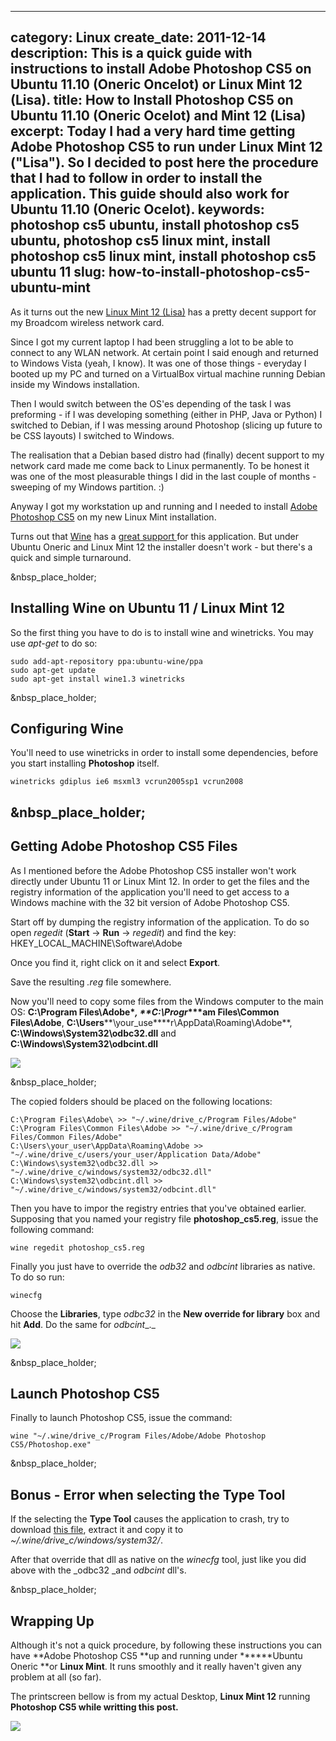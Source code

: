 ----
category: Linux
create_date: 2011-12-14
description: This is a quick guide with instructions to install Adobe Photoshop CS5 on Ubuntu 11.10 (Oneric Oncelot) or Linux Mint 12 (Lisa).
title: How to Install Photoshop CS5 on Ubuntu 11.10 (Oneric Ocelot) and Mint 12 (Lisa)
excerpt: Today I had a very hard time getting Adobe Photoshop CS5 to run under Linux Mint 12 ("Lisa"). So I decided to post here the procedure that I had to follow in order to install the application. This guide should also work for Ubuntu 11.10 (Oneric Ocelot).
keywords: photoshop cs5 ubuntu, install photoshop cs5 ubuntu, photoshop cs5 linux mint, install photoshop cs5 linux mint, install photoshop cs5 ubuntu 11
slug: how-to-install-photoshop-cs5-ubuntu-mint
----

As it turns out the new [Linux Mint 12
(Lisa)](http://www.linuxmint.com/download.php) has a pretty decent support for
my Broadcom wireless network card.

Since I got my current laptop I had been struggling a lot to be able to
connect to any WLAN network. At certain point I said enough and returned to
Windows Vista (yeah, I know). It was one of those things - everyday I booted
up my PC and turned on a VirtualBox virtual machine running Debian inside my
Windows installation.

Then I would switch between the OS'es depending of the task I was preforming -
if I was developing something (either in PHP, Java or Python) I switched to
Debian, if I was messing around Photoshop (slicing up future to be CSS
layouts) I switched to Windows.

The realisation that a Debian based distro had (finally) decent support to my
network card made me come back to Linux permanently. To be honest it was one
of the most pleasurable things I did in the last couple of months - sweeping
of my Windows partition. :)

Anyway I got my workstation up and running and I needed to install [Adobe
Photoshop CS5](../../blog/entry/how-to-install-photoshop-cs5-ubuntu-mint) on
my new Linux Mint installation.

Turns out that [Wine](http://www.winehq.org/) has a [great support
](http://appdb.winehq.org/objectManager.php?sClass=version&iId=20158)for this
application. But under Ubuntu Oneric and Linux Mint 12 the installer doesn't
work - but there's a quick and simple turnaround.

&nbsp_place_holder;

## Installing Wine on Ubuntu 11 / Linux Mint 12

So the first thing you have to do is to install wine and winetricks. You may
use _apt-get_ to do so:

    
    sudo add-apt-repository ppa:ubuntu-wine/ppa
    sudo apt-get update
    sudo apt-get install wine1.3 winetricks

&nbsp_place_holder;

## Configuring Wine

You'll need to use winetricks in order to install some dependencies, before
you start installing **Photoshop** itself.

    
    winetricks gdiplus ie6 msxml3 vcrun2005sp1 vcrun2008

## &nbsp_place_holder;

## Getting Adobe Photoshop CS5 Files

As I mentioned before the Adobe Photoshop CS5 installer won't work directly
under Ubuntu 11 or Linux Mint 12. In order to get the files and the registry
information of the application you'll need to get access to a Windows machine
with the 32 bit version of Adobe Photoshop CS5.

Start off by dumping the registry information of the application. To do so
open _regedit_ (**Start** -> **Run** -> _regedit_) and find the key:
HKEY_LOCAL_MACHINE\Software\Adobe

Once you find it, right click on it and select **Export**.

Save the resulting _.reg_ file somewhere.

Now you'll need to copy some files from the Windows computer to the main OS:
**C:\Program Files\Adobe\**, **C:\Progr****am Files\Common Files\Adobe**,
**C:\Users****\your_use****r\AppData\Roaming\Adobe**,
**C:\Windows\System32\odbc32.dll** and **C:\Windows\System32\odbcint.dll**

![](../../public/images/blog/registry.jpg)

&nbsp_place_holder;

The copied folders should be placed on the following locations:

    
    C:\Program Files\Adobe\ >> "~/.wine/drive_c/Program Files/Adobe"
    C:\Program Files\Common Files\Adobe >> "~/.wine/drive_c/Program Files/Common Files/Adobe"
    C:\Users\your_user\AppData\Roaming\Adobe >> "~/.wine/drive_c/users/your_user/Application Data/Adobe"
    C:\Windows\system32\odbc32.dll >> "~/.wine/drive_c/windows/system32/odbc32.dll"
    C:\Windows\system32\odbcint.dll >> "~/.wine/drive_c/windows/system32/odbcint.dll"

Then you have to impor the registry entries that you've obtained earlier.
Supposing that you named your registry file **photoshop_cs5.reg**, issue the
following command:

    
    wine regedit photoshop_cs5.reg

Finally you just have to override the _odb32_ and _odbcint_ libraries as
native. To do so run:

    
    winecfg

Choose the **Libraries**, type _odbc32_ in the **New override for library**
box and hit **Add**. Do the same for _odbcint__._

![](../../public/images/blog/winecfg.png)

&nbsp_place_holder;

## Launch Photoshop CS5

Finally to launch Photoshop CS5, issue the command:

    
    wine "~/.wine/drive_c/Program Files/Adobe/Adobe Photoshop CS5/Photoshop.exe"

&nbsp_place_holder;

## Bonus - Error when selecting the Type Tool

If the selecting the **Type Tool** causes the application to crash, try to
download [this file](../../public/files/5.1.2.225__atmlib.zip), extract it and
copy it to _~/.wine/drive_c/windows/system32/_.

After that override that dll as native on the _winecfg_ tool, just like you
did above with the _odbc32 _and _odbcint_ dll's.

&nbsp_place_holder;

## Wrapping Up

Although it's not a quick procedure, by following these instructions you can
have **Adobe Photoshop CS5 **up and running under ******Ubuntu Oneric **or
**Linux Mint**. It runs smoothly and it really haven't given any problem at
all (so far).

The printscreen bellow is from my actual Desktop, **Linux Mint 12** running
**Photoshop CS5 **while writting this post**.**

![](../../public/images/blog/photoshop_cs5_linux_mint.jpg)

